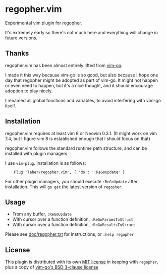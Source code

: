 # regopher.vim

Experimental vim plugin for [regopher](https://github.com/laher/regopher).

It's extremely early so there's not much here and everything will change in future versions.

## Thanks

regopher.vim has been almost entirely lifted from [vim-go](https://github.com/fatih/vim-go).

I made it this way because vim-go is so good, but also because I hope one day that regopher might be adopted as part of vim-go. It might not happen or even need to happen, but it's a nice thought, and it should encourage adoption to play nicely.

I renamed all global functions and variables, to avoid interfering with vim-go itself.

## Installation

regopher.vim requires at least vim 8 or Neovim 0.3.1. (It might work on vim 7.4, but I figure vim 8 is established enough that I should focus on that)

regopher.vim follows the standard runtime path structure, and can be installed with plugin managers

I use `vim-plug`. Installation is as follows:

```
    Plug 'laher/regopher.vim', { 'do': ':ReGoUpdate' }
```

For other plugin managers, you should execute `:ReGoUpdate` after installation. This will `go get` the latest version of `regopher`.

## Usage

 * From any buffer, `:ReGoUpdate`
 * With cursor over a function definition, `:ReGoParamsToStruct`
 * With cursor over a function definition, `:ReGoResultsToStruct`

Please see [doc/regopher.txt](doc/regopher.txt) for instructions, or `:help regopher`

## License

This plugin is distributed with its own [MIT license](LICENSE) in keeping with `regopher`, plus a copy of [vim-go's BSD 3-clause license](LICENSE-vim-go) 
